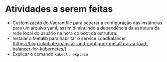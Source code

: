 # Atividades a serem feitas

- Customização do Vagrantfile para separar a configuração das instâncias para um arquivo yaml, assim diminuindo a dependência da estrutura da rede local do usuário na hora do boot da estrutura.
- Instalar o Metallb para habilitar o service LoadBalancer (https://blog.inkubate.io/install-and-configure-metallb-as-a-load-balancer-for-kubernetes/)
- Explicar o comando `kubectl explain`